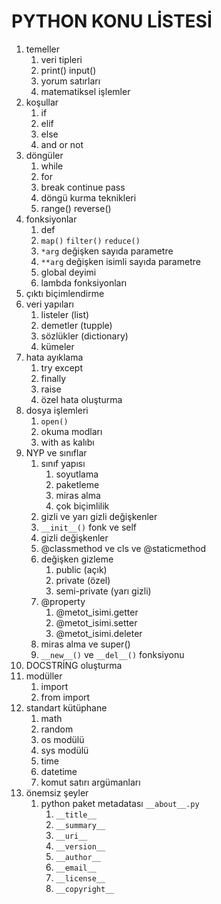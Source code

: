 # PYTHON KONU LİSTESİ

1. temeller
    1. veri tipleri
    2. print() input()
    3. yorum satırları
    4. matematiksel işlemler
2. koşullar
    1. if
    2. elif
    3. else
    4. and or not
3. döngüler
    1. while
    2. for
    3. break continue pass
    4. döngü kurma teknikleri
    5. range() reverse()
4. fonksiyonlar
    1. def
    2. `map()` `filter()` `reduce()`
    3. `*arg` değişken sayıda parametre
    4. `**arg` değişken isimli sayıda parametre
    5. global deyimi
    6. lambda fonksiyonları
5. çıktı biçimlendirme
6. veri yapıları
    1. listeler (list)
    2. demetler (tupple)
    3. sözlükler (dictionary)
    4. kümeler
7. hata ayıklama
    1. try except
    2. finally
    3. raise
    4. özel hata oluşturma
8. dosya işlemleri
    1. `open()`
    2. okuma modları
    3. with as kalıbı
9. NYP ve sınıflar
    1. sınıf yapısı
        1. soyutlama
        2. paketleme
        3. miras alma
        4. çok biçimlilik
    2. gizli ve yarı gizli değişkenler
    3. `__init__()` fonk ve self
    4. gizli değişkenler
    5. @classmethod ve cls ve @staticmethod
    6. değişken gizleme
        1. public (açık)
        2. private (özel)
        3. semi-private (yarı gizli)
    7. @property
        1. @metot_isimi.getter
        2. @metot_isimi.setter
        3. @metot_isimi.deleter
    8. miras alma ve super()
    9. `__new__()` ve `__del__()` fonksiyonu
10. DOCSTRİNG oluşturma
11. modüller
    1. import
    2. from import
12. standart kütüphane
    1. math
    2. random
    3. os modülü
    4. sys modülü
    5. time
    6. datetime
    7. komut satırı argümanları
13. önemsiz şeyler
    1. python paket metadatası `__about__.py`
        1. `__title__`
        2. `__summary__`
        3. `__uri__`
        4. `__version__`
        5. `__author__`
        6. `__email__`
        7. `__license__`
        8. `__copyright__`
